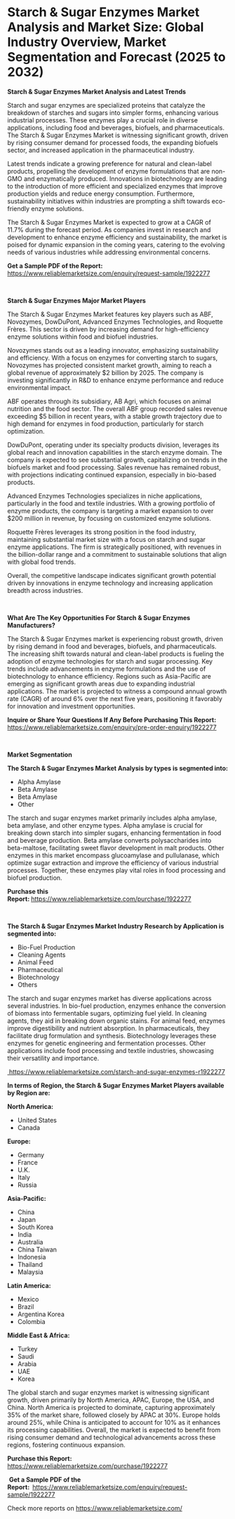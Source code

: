 <p><h1>Starch & Sugar Enzymes Market Analysis and Market Size: Global Industry Overview, Market Segmentation and Forecast (2025 to 2032)</h1></p><p><strong>Starch & Sugar Enzymes Market Analysis and Latest Trends</strong></p>
<p><p>Starch and sugar enzymes are specialized proteins that catalyze the breakdown of starches and sugars into simpler forms, enhancing various industrial processes. These enzymes play a crucial role in diverse applications, including food and beverages, biofuels, and pharmaceuticals. The Starch & Sugar Enzymes Market is witnessing significant growth, driven by rising consumer demand for processed foods, the expanding biofuels sector, and increased application in the pharmaceutical industry. </p><p>Latest trends indicate a growing preference for natural and clean-label products, propelling the development of enzyme formulations that are non-GMO and enzymatically produced. Innovations in biotechnology are leading to the introduction of more efficient and specialized enzymes that improve production yields and reduce energy consumption. Furthermore, sustainability initiatives within industries are prompting a shift towards eco-friendly enzyme solutions.</p><p>The Starch & Sugar Enzymes Market is expected to grow at a CAGR of 11.7% during the forecast period. As companies invest in research and development to enhance enzyme efficiency and sustainability, the market is poised for dynamic expansion in the coming years, catering to the evolving needs of various industries while addressing environmental concerns.</p></p>
<p><strong>Get a Sample PDF of the Report:&nbsp;</strong> <a href="https://www.reliablemarketsize.com/enquiry/request-sample/1922277?utm_campaign=3458&utm_medium=2&utm_source=Github&utm_content=ia&utm_term=07042025&utm_id=starch-sugar-enzymes">https://www.reliablemarketsize.com/enquiry/request-sample/1922277</a></p>
<p>&nbsp;</p>
<p><strong>Starch & Sugar Enzymes Major Market Players</strong></p>
<p><p>The Starch & Sugar Enzymes Market features key players such as ABF, Novozymes, DowDuPont, Advanced Enzymes Technologies, and Roquette Frères. This sector is driven by increasing demand for high-efficiency enzyme solutions within food and biofuel industries.</p><p>Novozymes stands out as a leading innovator, emphasizing sustainability and efficiency. With a focus on enzymes for converting starch to sugars, Novozymes has projected consistent market growth, aiming to reach a global revenue of approximately $2 billion by 2025. The company is investing significantly in R&D to enhance enzyme performance and reduce environmental impact.</p><p>ABF operates through its subsidiary, AB Agri, which focuses on animal nutrition and the food sector. The overall ABF group recorded sales revenue exceeding $5 billion in recent years, with a stable growth trajectory due to high demand for enzymes in food production, particularly for starch optimization.</p><p>DowDuPont, operating under its specialty products division, leverages its global reach and innovation capabilities in the starch enzyme domain. The company is expected to see substantial growth, capitalizing on trends in the biofuels market and food processing. Sales revenue has remained robust, with projections indicating continued expansion, especially in bio-based products.</p><p>Advanced Enzymes Technologies specializes in niche applications, particularly in the food and textile industries. With a growing portfolio of enzyme products, the company is targeting a market expansion to over $200 million in revenue, by focusing on customized enzyme solutions.</p><p>Roquette Frères leverages its strong position in the food industry, maintaining substantial market size with a focus on starch and sugar enzyme applications. The firm is strategically positioned, with revenues in the billion-dollar range and a commitment to sustainable solutions that align with global food trends.</p><p>Overall, the competitive landscape indicates significant growth potential driven by innovations in enzyme technology and increasing application breadth across industries.</p></p>
<p>&nbsp;</p>
<p><strong>What Are The Key Opportunities For Starch & Sugar Enzymes Manufacturers?</strong></p>
<p><p>The Starch & Sugar Enzymes market is experiencing robust growth, driven by rising demand in food and beverages, biofuels, and pharmaceuticals. The increasing shift towards natural and clean-label products is fueling the adoption of enzyme technologies for starch and sugar processing. Key trends include advancements in enzyme formulations and the use of biotechnology to enhance efficiency. Regions such as Asia-Pacific are emerging as significant growth areas due to expanding industrial applications. The market is projected to witness a compound annual growth rate (CAGR) of around 6% over the next five years, positioning it favorably for innovation and investment opportunities.</p></p>
<p><strong>Inquire or Share Your Questions If Any Before Purchasing This Report:</strong> <a href="https://www.reliablemarketsize.com/enquiry/pre-order-enquiry/1922277?utm_campaign=3458&utm_medium=2&utm_source=Github&utm_content=ia&utm_term=07042025&utm_id=starch-sugar-enzymes">https://www.reliablemarketsize.com/enquiry/pre-order-enquiry/1922277</a></p>
<p>&nbsp;</p>
<p><strong>Market Segmentation</strong></p>
<p><strong>The Starch & Sugar Enzymes Market Analysis by types is segmented into:</strong></p>
<p><ul><li>Alpha Amylase</li><li>Beta Amylase</li><li>Beta Amylase</li><li>Other</li></ul></p>
<p><p>The starch and sugar enzymes market primarily includes alpha amylase, beta amylase, and other enzyme types. Alpha amylase is crucial for breaking down starch into simpler sugars, enhancing fermentation in food and beverage production. Beta amylase converts polysaccharides into beta-maltose, facilitating sweet flavor development in malt products. Other enzymes in this market encompass glucoamylase and pullulanase, which optimize sugar extraction and improve the efficiency of various industrial processes. Together, these enzymes play vital roles in food processing and biofuel production.</p></p>
<p><strong>Purchase this Report:&nbsp;</strong><a href="https://www.reliablemarketsize.com/purchase/1922277?utm_campaign=3458&utm_medium=2&utm_source=Github&utm_content=ia&utm_term=07042025&utm_id=starch-sugar-enzymes">https://www.reliablemarketsize.com/purchase/1922277</a></p>
<p>&nbsp;</p>
<p><strong>The Starch & Sugar Enzymes Market Industry Research by Application is segmented into:</strong></p>
<p><ul><li>Bio-Fuel Production</li><li>Cleaning Agents</li><li>Animal Feed</li><li>Pharmaceutical</li><li>Biotechnology</li><li>Others</li></ul></p>
<p><p>The starch and sugar enzymes market has diverse applications across several industries. In bio-fuel production, enzymes enhance the conversion of biomass into fermentable sugars, optimizing fuel yield. In cleaning agents, they aid in breaking down organic stains. For animal feed, enzymes improve digestibility and nutrient absorption. In pharmaceuticals, they facilitate drug formulation and synthesis. Biotechnology leverages these enzymes for genetic engineering and fermentation processes. Other applications include food processing and textile industries, showcasing their versatility and importance.</p></p>
<p><a href="https://www.reliablemarketsize.com/starch-and-sugar-enzymes-r1922277?utm_campaign=3458&utm_medium=2&utm_source=Github&utm_content=ia&utm_term=07042025&utm_id=starch-sugar-enzymes">&nbsp;https://www.reliablemarketsize.com/starch-and-sugar-enzymes-r1922277</a></p>
<p><strong>In terms of Region, the Starch & Sugar Enzymes Market Players available by Region are:</strong></p>
<p>
    <p> <strong> North America: </strong>
        <ul>
            <li>United States</li>
            <li>Canada</li>
        </ul>
        </p> 
    <p> <strong> Europe: </strong>
        <ul>
            <li>Germany</li>
            <li>France</li>
            <li>U.K.</li>
            <li>Italy</li>
            <li>Russia</li>
        </ul>
        </p> 
    <p> <strong> Asia-Pacific: </strong>
        <ul>
            <li>China</li>
            <li>Japan</li>
            <li>South Korea</li>
            <li>India</li>
            <li>Australia</li>
            <li>China Taiwan</li>
            <li>Indonesia</li>
            <li>Thailand</li>
            <li>Malaysia</li>
        </ul>
        </p> 
    <p> <strong> Latin America: </strong>
        <ul>
            <li>Mexico</li>
            <li>Brazil</li>
            <li>Argentina Korea</li>
            <li>Colombia</li>
        </ul>
        </p> 
    <p> <strong> Middle East & Africa: </strong>
        <ul>
            <li>Turkey</li>
            <li>Saudi</li>
            <li>Arabia</li>
            <li>UAE</li>
            <li>Korea</li>
        </ul>
    </p>
    </p>
<p><p>The global starch and sugar enzymes market is witnessing significant growth, driven primarily by North America, APAC, Europe, the USA, and China. North America is projected to dominate, capturing approximately 35% of the market share, followed closely by APAC at 30%. Europe holds around 25%, while China is anticipated to account for 10% as it enhances its processing capabilities. Overall, the market is expected to benefit from rising consumer demand and technological advancements across these regions, fostering continuous expansion.</p></p>
<p><strong>Purchase this Report: </strong><a href="https://www.reliablemarketsize.com/purchase/1922277?utm_campaign=3458&utm_medium=2&utm_source=Github&utm_content=ia&utm_term=07042025&utm_id=starch-sugar-enzymes">https://www.reliablemarketsize.com/purchase/1922277</a></p>
<p>&nbsp;<strong>Get a Sample PDF of the Report:&nbsp;&nbsp;</strong><a href="https://www.reliablemarketsize.com/enquiry/request-sample/1922277?utm_campaign=3458&utm_medium=2&utm_source=Github&utm_content=ia&utm_term=07042025&utm_id=starch-sugar-enzymes">https://www.reliablemarketsize.com/enquiry/request-sample/1922277</a></p>
<p><strong></strong></p>
<p>Check more reports on <a href="https://www.reliablemarketsize.com/?utm_campaign=3458&utm_medium=2&utm_source=Github&utm_content=ia&utm_term=07042025&utm_id=starch-sugar-enzymes">https://www.reliablemarketsize.com/</a></p>
